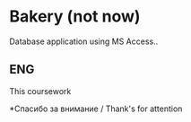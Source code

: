 # Bakery (not now)
 Database application using MS Access..

ENG
----
This coursework 

*Спасибо за внимание / Thank's for attention
